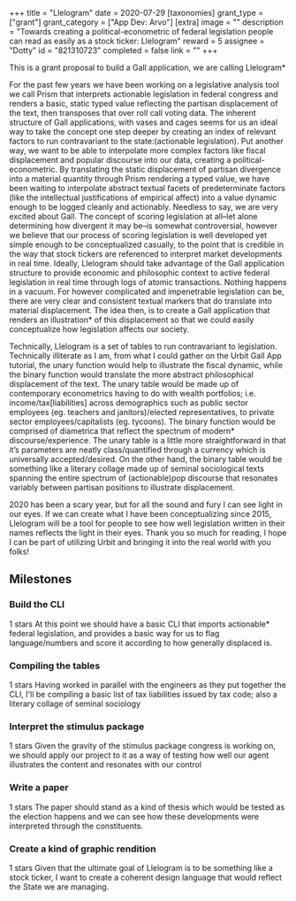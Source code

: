 +++
title = "Llelogram"
date = 2020-07-29
[taxonomies]
grant_type = ["grant"]
grant_category = ["App Dev: Arvo"]
[extra]
image = ""
description = "Towards creating a political-econometric of federal legislation people can read as easily as a stock ticker: Llelogram"
reward = 5
assignee = "Dotty"
id = "821310723"
completed = false
link = ""
+++

This is a grant proposal to build a Gall application, we are calling Llelogram* 

For the past few years we have been working on a legislative analysis tool we call Prism that interprets actionable legislation in federal congress and renders a basic, static typed value reflecting the partisan displacement of the text, then transposes that over roll call voting data. The inherent structure of Gall applications, with vases and cages seems for us an ideal way to take the concept one step deeper by creating an index of relevant factors to run contravariant to the state:(actionable legislation). Put another way, we want to be able to interpolate more complex factors like fiscal displacement and popular discourse into our data, creating a political-econometric. By translating the static displacement of  partisan divergence into a material quantity through Prism rendering a typed value, we have been waiting to interpolate abstract textual facets of predeterminate factors (like the intellectual justifications of empirical affect) into a value dynamic enough to be logged cleanly and actionably. Needless to say, we are very excited about Gall.
	The concept of scoring legislation at all–let alone determining how divergent it may be–is somewhat controversial, however we believe that our process of scoring legislation is well developed yet simple enough to be conceptualized casually, to the point that is credible in the way that stock tickers are referenced to interpret market developments in real time. Ideally, Llelogram should take advantage of the Gall application structure to provide economic and philosophic context to active federal legislation in real time through logs of atomic transactions.
Nothing happens in a vacuum. For however complicated and impenetrable legislation can be, there are very clear and consistent textual markers that do translate into material displacement. The idea then, is to create a Gall application that renders an illustration* of this displacement so that we could easily conceptualize how legislation affects our society. 

Technically, Llelogram is a set of tables to run contravariant to legislation. Technically illiterate as I am, from what I could gather on the Urbit Gall App tutorial, the unary function would help to illustrate the fiscal dynamic, while the binary function would translate the more abstract philosophical displacement of the text. The unary table would be made up of contemporary econometrics having to do with wealth portfolios; i.e. income/tax[liabilities] across demographics such as public sector employees (eg. teachers and janitors)/elected representatives, to private sector employees/capitalists (eg. tycoons). The binary function would be comprised of diametrica that reflect the spectrum of modern* discourse/experience. The unary table is a little more straightforward in that it’s parameters are neatly class/quantified through a currency which is universally accepted/desired. On the other hand, the binary table would be something like a literary collage made up of seminal sociological texts spanning the entire spectrum of (actionable)pop discourse that resonates variably between partisan positions to illustrate displacement. 

2020 has been a scary year, but for all the sound and fury I can see light in our eyes. If we can create what I have been conceptualizing since 2015, Llelogram will be a tool for people to see how well legislation written in their names reflects the light in their eyes. Thank you so much for reading, I hope I can be part of utilizing Urbit and bringing it into the real world with you folks!     


## Milestones


### Build the CLI
1 stars
At this point we should have a basic CLI that imports actionable* federal legislation, and provides a basic way for us to flag language/numbers and score it according to how generally displaced is.


### Compiling the tables
1 stars
Having worked in parallel with the engineers as they put together the CLI, I'll be compiling a basic list of tax liabilities issued by tax code; also a literary collage of seminal sociology


### Interpret the stimulus package
1 stars
Given the gravity of the stimulus package congress is working on, we should apply our project to it as a way of testing how well our agent illustrates the content and resonates with our control


### Write a paper
1 stars
The paper should stand as a kind of thesis which would be tested as the election happens and we can see how these developments were interpreted through the constituents. 


### Create a kind of graphic rendition
1 stars
Given that the ultimate goal of Llelogram is to be something like a stock ticker, I want to create a coherent design language that would reflect the State we are managing. 

    